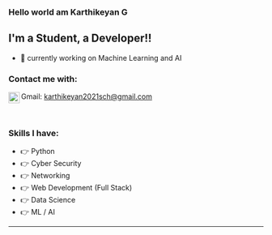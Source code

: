 ### Hello world am Karthikeyan G 


## I'm a Student, a Developer!!

- 🔭 currently working on Machine Learning and AI

### Contact me with:

[<img align="left" alt="Discord" width="22px" src="https://www.freepnglogos.com/uploads/discord-logo-png/discord-logo-logodownload-download-logotipos-1.png" />][discord]
Gmail: karthikeyan2021sch@gmail.com


</br>



### Skills I have:
- 👉 Python
- 👉 Cyber Security 
- 👉 Networking
- 👉 Web Development (Full Stack)
- 👉 Data Science 
- 👉 ML / AI
---






[discord]: Karthikeyan.G#5345
